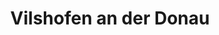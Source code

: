 ---
title: Vilshofen an der Donau
url: /vilshofen-an-der-donau/
latitude: 48.63
longitude: 13.188
---